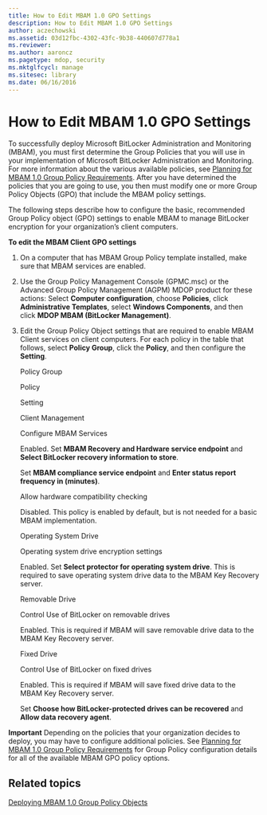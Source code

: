 ```yaml
---
title: How to Edit MBAM 1.0 GPO Settings
description: How to Edit MBAM 1.0 GPO Settings
author: aczechowski
ms.assetid: 03d12fbc-4302-43fc-9b38-440607d778a1
ms.reviewer:
ms.author: aaroncz
ms.pagetype: mdop, security
ms.mktglfcycl: manage
ms.sitesec: library
ms.date: 06/16/2016
---
```



# How to Edit MBAM 1.0 GPO Settings


To successfully deploy Microsoft BitLocker Administration and Monitoring (MBAM), you must first determine the Group Policies that you will use in your implementation of Microsoft BitLocker Administration and Monitoring. For more information about the various available policies, see [Planning for MBAM 1.0 Group Policy Requirements](planning-for-mbam-10-group-policy-requirements.md). After you have determined the policies that you are going to use, you then must modify one or more Group Policy Objects (GPO) that include the MBAM policy settings.

The following steps describe how to configure the basic, recommended Group Policy object (GPO) settings to enable MBAM to manage BitLocker encryption for your organization’s client computers.

**To edit the MBAM Client GPO settings**

1.  On a computer that has MBAM Group Policy template installed, make sure that MBAM services are enabled.

2.  Use the Group Policy Management Console (GPMC.msc) or the Advanced Group Policy Management (AGPM) MDOP product for these actions: Select **Computer configuration**, choose **Policies**, click **Administrative Templates**, select **Windows Components**, and then click **MDOP MBAM (BitLocker Management)**.

3.  Edit the Group Policy Object settings that are required to enable MBAM Client services on client computers. For each policy in the table that follows, select **Policy Group**, click the **Policy**, and then configure the **Setting**.

    Policy Group

    Policy

    Setting

    Client Management

    Configure MBAM Services

    Enabled. Set **MBAM Recovery and Hardware service endpoint** and **Select BitLocker recovery information to store**.

    Set **MBAM compliance service endpoint** and **Enter status report frequency in (minutes)**.

    Allow hardware compatibility checking

    Disabled. This policy is enabled by default, but is not needed for a basic MBAM implementation.

    Operating System Drive

    Operating system drive encryption settings

    Enabled. Set **Select protector for operating system drive**. This is required to save operating system drive data to the MBAM Key Recovery server.

    Removable Drive

    Control Use of BitLocker on removable drives

    Enabled. This is required if MBAM will save removable drive data to the MBAM Key Recovery server.

    Fixed Drive

    Control Use of BitLocker on fixed drives

    Enabled. This is required if MBAM will save fixed drive data to the MBAM Key Recovery server.

    Set **Choose how BitLocker-protected drives can be recovered** and **Allow data recovery agent**.




**Important**
Depending on the policies that your organization decides to deploy, you may have to configure additional policies. See [Planning for MBAM 1.0 Group Policy Requirements](planning-for-mbam-10-group-policy-requirements.md) for Group Policy configuration details for all of the available MBAM GPO policy options.




## Related topics


[Deploying MBAM 1.0 Group Policy Objects](deploying-mbam-10-group-policy-objects.md)









